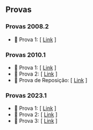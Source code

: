 ## Provas

### Provas 2008.2

- 📝 Prova 1: [ [Link](https://drive.google.com/file/d/1Zr8b9T01lFIz7lkzVnVoZ4u32O8Bc1Ko/view)  ] <br>

### Provas 2010.1

- 📝 Prova 1: [ [Link](https://drive.google.com/file/d/1nVAdh13I0-wTvdkwUALzC9Ci7XbqM1rq/view)  ] <br>
- 📝 Prova 2: [ [Link](https://drive.google.com/file/d/1xSWiLV_OYU_dZdzkBD7Ur1PIKdQCbVtm/view)  ] <br>
- 📝 Prova de Reposição: [ [Link](https://drive.google.com/file/d/1zKrRWIJAz-W12i2rAii7Hx_vAVi5bpJv/view?usp=drive_link)  ] <br>

### Provas 2023.1

- 📝 Prova 1: [ [Link](https://drive.google.com/file/d/17x9buhdcQaWDKX-HjNgR-0OyBNf4koQL/view)  ] <br>
- 📝 Prova 2: [ [Link](https://drive.google.com/file/d/14eZ4ki3VuSlDdhfqteqXfol7WSzxYh2P/view)  ] <br>
- 📝 Prova 3: [ [Link](https://drive.google.com/file/d/1Cti4SG96o9eU8P5-ZshyN87njfBcZct9/view)  ] <br>
